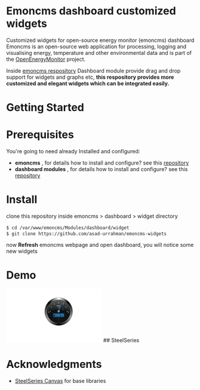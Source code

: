 # Emoncms dashboard customized widgets
Customized widgets for open-source energy monitor (emoncms) dashboard
Emoncms is an open-source web application for processing, logging and visualising energy, temperature and other environmental data and is part of the [OpenEnergyMonitor](http://www.emoncms.org) project. 

Inside [emoncms respository](http://www.github.com/emoncms) Dashboard module provide drag and drop support for widgets and graphs etc, **this respository provides more customized and elegant widgets which can be integrated easily.**


# Getting Started
# Prerequisites
  You're going to need already Installed and configured:
  
  - **emoncms** , for details how to install and configure? see this [repository](http://www.github.com/emoncms)
  - **dashboard modules** , for details how to install and configure? see this [repository](http://www.github.com/emoncms/dashboard)

# Install
clone this repository inside emoncms > dashboard > widget directory
```
$ cd /var/www/emoncms/Modules/dashboard/widget
$ git clone https://github.com/asad-urrahman/emoncms-widgets
```
now **Refresh** emoncms webpage and open dashboard, you will notice some new widgets

# Demo
<img src="/images/SteelSeries_testRadial2.png" width="256">
## SteelSeries

# Acknowledgments

- [SteelSeries Canvas](https://github.com/HanSolo/SteelSeries-Canvas) for base libraries

